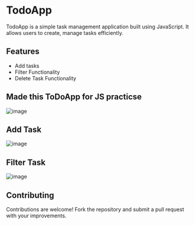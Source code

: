 # TodoApp

TodoApp is a simple task management application built using JavaScript. It allows users to create, manage tasks efficiently.

## Features

- Add tasks
- Filter Functionality 
- Delete Task Functionality

## Made this ToDoApp for JS practicse

![image](https://github.com/user-attachments/assets/1c2ef1be-cacb-458a-bcca-c4cea37ddc38)

## Add Task
![image](https://github.com/user-attachments/assets/2e00f461-b6e9-407c-931b-a65d283d66c2)

## Filter Task
![image](https://github.com/user-attachments/assets/f38666b2-981b-4ba0-a98e-df98f0637525)


## Contributing

Contributions are welcome! Fork the repository and submit a pull request with your improvements.
